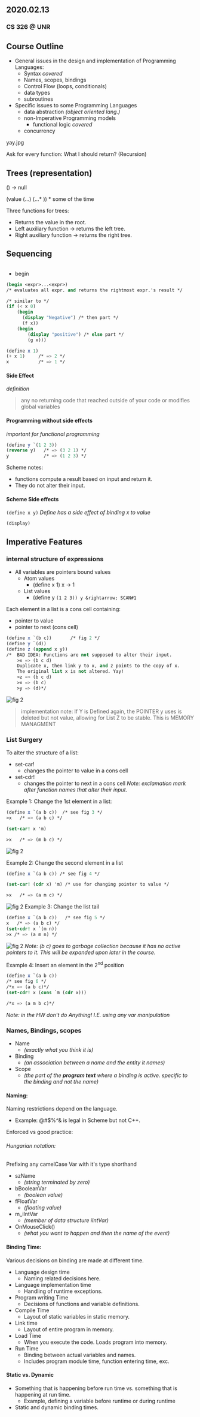 ## 2020.02.13
### CS 326 @ UNR

## Course Outline
* General issues in the design and implementation of Programming Languages:
  - Syntax  _covered_
  - Names, scopes, bindings
  - Control Flow (loops, conditionals)
  - data types
  - subroutines
* Specific issues to some Programming Languages
  - data abstraction _(object oriented lang.)_
  - non-Imperative Programming models
    - functional logic _covered_
  - concurrency

yay.jpg

Ask for every function: What I should return? (Recursion)


## Trees (representation)

() &rightarrow; null

(value (...) (...* ))  * some of the time

Three functions for trees:
- Returns the value in the root.
- Left auxiliary function &rightarrow; returns the left tree.
- Right auxiliary function &rightarrow; returns the right tree.


## Sequencing
```C++

```
* begin

```Scheme
(begin <expr>...<expr>)
/* evaluates all expr. and returns the rightmost expr.'s result */

/* similar to */
(if (< x 0)
    (begin
      (display "Negative") /* then part */
      (f x))
    (begin
        (display "positive") /* else part */
        (g x)))    

(define x 1)
(+ x 1)     /* => 2 */
x           /* => 1 */
```

#### Side Effect
_definition_
>any no returning code that reached outside of your code or modifies global variables

#### Programming without side effects
_important for functional programming_
```Scheme
(define y `(1 2 3))
(reverse y)   /* => (3 2 1) */
y             /* => (1 2 3) */
```

Scheme notes:
- functions compute a result based on input and return it.
- They do not alter their input.

#### Scheme Side effects
`(define x y)` _Define has a side effect of binding x to value_

`(display)`

## Imperative Features
### internal structure of expressions
* All variables are pointers bound values
  - Atom values
    - (define x 1)    x &rightarrow; 1
  - List values
    - (define y `(1 2 3)) y &rightarrow; SCAN#1`


Each element in a list is a cons cell containing:
- pointer to value
- pointer to next (cons cell)
```Scheme
(define x `(b c))       /* fig 2 */
(define y `(d))
(define z (append x y))
/*  BAD IDEA: Functions are not supposed to alter their input.
    >x => (b c d)
    Duplicate x, then link y to x, and z points to the copy of x.
    The original list x is not altered. Yay!
    >z => (b c d)
    >x => (b c)
    >y => (d)*/
```
![fig 2](figures/200214-fig2.jpeg)
>implementation note:
If Y is Defined again, the POINTER y uses is deleted but not value, allowing for List Z to be stable. This is MEMORY MANAGMENT


### List Surgery
To alter the structure of a list:
- set-car!
  - changes the pointer to value in a cons cell
- set-cdr!
  - changes the pointer to next in a cons cell
_Note: exclamation mark after function names that alter their input._

Example 1:
Change the 1st element in a list:
```Scheme
(define x `(a b c))  /* see fig 3 */
>x   /* => (a b c) */

(set-car! x 'm)

>x   /* => (m b c) */
```
![fig 2](figures/200214-fig3.jpeg)

Example 2:
Change the second element in a list

```Scheme
(define x `(a b c)) /* see fig 4 */

(set-car! (cdr x) 'm) /* use for changing pointer to value */

>x   /* => (a m c) */
```
![fig 2](figures/200214-fig4.jpeg)
Example 3:
Change the list tail

```Scheme
(define x `(a b c))   /* see fig 5 */
x   /* => (a b c) */
(set-cdr! x `(m n))
>x /* => (a m n) */
```
![fig 2](figures/200214-fig5.jpeg)
_Note: (b c) goes to garbage collection because it has no active pointers to it.
This will be expanded upon later in the course._

Example 4:
Insert an element in the 2<sup>nd</sup> position
```Scheme
(define x `(a b c))
/* see fig 6 */
/*x => (a b c)*/
(set-cdr! x (cons `m (cdr x)))

/*x => (a m b c)*/
```

_Note: in the HW don't do Anything! I.E. using any var manipulation_

### Names, Bindings, scopes

* Name
  - _(exactly what you think it is)_
* Binding
  - _(an association between a name and the entity it names)_
* Scope
  - _(the part of the **program text** where a binding is active. specific to the binding and not the name)_

#### Naming:
Naming restrictions depend on the language.
- Example: @#$%^& is legal in Scheme but not C++.

Enforced vs good practice:

###### Hungarian notation:
Prefixing any camelCase Var with it's type shorthand
* szName
  - _(string terminated by zero)_
* bBooleanVar
  - _(boolean value)_
* fFloatVar
  - _(floating value)_
* m_iIntVar
  - _(member of data structure iIntVar)_
* OnMouseClick()
  - _(what you want to happen and then the name of the event)_


#### Binding Time:
Various decisions on binding are made at different time.
* Language design time
  - Naming related decisions here.
* Language implementation time
  - Handling of runtime exceptions.
* Program writing Time
  - Decisions of functions and variable definitions.
* Compile Time
  - Layout of static variables in static memory.
* Link time
  - Layout of entire program in memory.
* Load Time
  - When you execute the code. Loads program into memory.
* Run Time
  - Binding between actual variables and names.
  - Includes program module time, function entering time, exc.

#### Static vs. Dynamic
- Something that is happening before run time vs. something that is happening at run time.
  - Example, defining a variable before runtime or during runtime
- Static and dynamic binding times.
